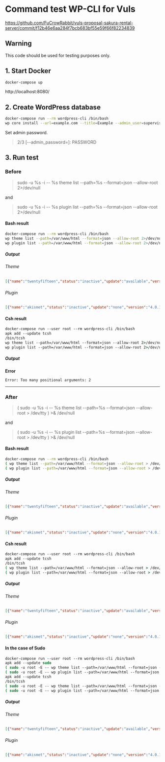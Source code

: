 # Command test WP-CLI for Vuls

https://github.com/FuCrowRabbit/vuls-proposal-sakura-rental-server/commit/f12b46e6aa284f7bcb683bf55e59f66f82234839

## Warning

This code should be used for testing purposes only.

## 1. Start Docker

```bash
docker-compose up
```

http://localhost:8080/

## 2. Create WordPress database

```bash
docker-compose run --rm wordpress-cli /bin/bash
wp core install --url=example.com --title=Example --admin_user=supervisor --admin_email=info@example.com --prompt=admin_password
```

Set admin password.

> 2/3 [--admin_password=<password>]: PASSWORD

## 3. Run test

### Before

> sudo -u %s -i -- %s theme list --path=%s --format=json --allow-root 2>/dev/null

and

> sudo -u %s -i -- %s plugin list --path=%s --format=json --allow-root 2>/dev/null

#### Bash result

```bash
docker-compose run --rm wordpress-cli /bin/bash
wp theme list --path=/var/www/html --format=json --allow-root 2>/dev/null
wp plugin list --path=/var/www/html --format=json --allow-root 2>/dev/null
```

##### Output

###### Theme

```json
[{"name":"twentyfifteen","status":"inactive","update":"available","version":"1.9"},{"name":"twentyseventeen","status":"active","update":"available","version":"1.4"},{"name":"twentysixteen","status":"inactive","update":"available","version":"1.4"}]
```

###### Plugin

```json
[{"name":"akismet","status":"inactive","update":"none","version":"4.0.1"},{"name":"hello","status":"inactive","update":"available","version":"1.6"},{"name":"wp-multibyte-patch","status":"inactive","update":"none","version":"2.8.1"}]
```

#### Csh result

```csh
docker-compose run --user root --rm wordpress-cli /bin/bash
apk add --update tcsh
/bin/tcsh
wp theme list --path=/var/www/html --format=json --allow-root 2>/dev/null
wp plugin list --path=/var/www/html --format=json --allow-root 2>/dev/null
```

##### Output

**Error**

```
Error: Too many positional arguments: 2
```

---

### After

> ( sudo -u %s -i -- %s theme list --path=%s --format=json --allow-root > /dev/tty ) >& /dev/null

and

> ( sudo -u %s -i -- %s plugin list --path=%s --format=json --allow-root > /dev/tty ) >& /dev/null

#### Bash result

```bash
docker-compose run --rm wordpress-cli /bin/bash
( wp theme list --path=/var/www/html --format=json --allow-root > /dev/tty ) >& /dev/null
( wp plugin list --path=/var/www/html --format=json --allow-root > /dev/tty ) >& /dev/null
```

##### Output

###### Theme

```json
[{"name":"twentyfifteen","status":"inactive","update":"available","version":"1.9"},{"name":"twentyseventeen","status":"active","update":"available","version":"1.4"},{"name":"twentysixteen","status":"inactive","update":"available","version":"1.4"}]
```

###### Plugin

```json
[{"name":"akismet","status":"inactive","update":"none","version":"4.0.1"},{"name":"hello","status":"inactive","update":"available","version":"1.6"},{"name":"wp-multibyte-patch","status":"inactive","update":"none","version":"2.8.1"}]
```

#### Csh result

```csh
docker-compose run --user root --rm wordpress-cli /bin/bash
apk add --update tcsh
/bin/tcsh
( wp theme list --path=/var/www/html --format=json --allow-root > /dev/tty ) >& /dev/null
( wp plugin list --path=/var/www/html --format=json --allow-root > /dev/tty ) >& /dev/null
```

##### Output

###### Theme

```json
[{"name":"twentyfifteen","status":"inactive","update":"available","version":"1.9"},{"name":"twentyseventeen","status":"active","update":"available","version":"1.4"},{"name":"twentysixteen","status":"inactive","update":"available","version":"1.4"}]
```

###### Plugin

```json
[{"name":"akismet","status":"inactive","update":"none","version":"4.0.1"},{"name":"hello","status":"inactive","update":"available","version":"1.6"},{"name":"wp-multibyte-patch","status":"inactive","update":"none","version":"2.8.1"}]
```

#### In the case of Sudo

```csh
docker-compose run --user root --rm wordpress-cli /bin/bash
apk add --update sudo
( sudo -u root -E -- wp theme list --path=/var/www/html --format=json --allow-root > /dev/tty ) >& /dev/null
( sudo -u root -E -- wp plugin list --path=/var/www/html --format=json --allow-root > /dev/tty ) >& /dev/null
apk add --update tcsh
/bin/tcsh
( sudo -u root -E -- wp theme list --path=/var/www/html --format=json --allow-root > /dev/tty ) >& /dev/null
( sudo -u root -E -- wp plugin list --path=/var/www/html --format=json --allow-root > /dev/tty ) >& /dev/null
```

##### Output

###### Theme

```json
[{"name":"twentyfifteen","status":"inactive","update":"available","version":"1.9"},{"name":"twentyseventeen","status":"active","update":"available","version":"1.4"},{"name":"twentysixteen","status":"inactive","update":"available","version":"1.4"}]
```

###### Plugin

```json
[{"name":"akismet","status":"inactive","update":"none","version":"4.0.1"},{"name":"hello","status":"inactive","update":"available","version":"1.6"},{"name":"wp-multibyte-patch","status":"inactive","update":"none","version":"2.8.1"}]
```